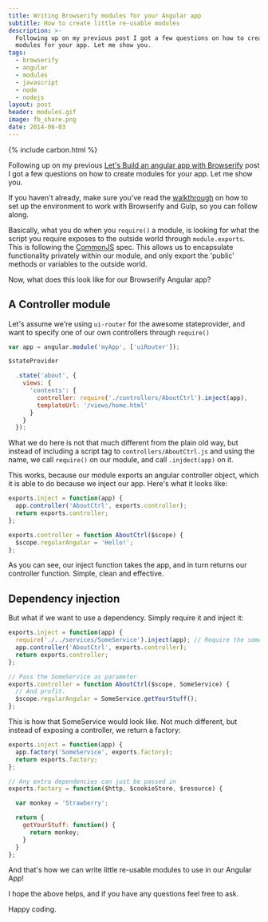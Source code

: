 ```yaml
---
title: Writing Browserify modules for your Angular app
subtitle: How to create little re-usable modules 
description: >-
  Following up on my previous post I got a few questions on how to create
  modules for your app. Let me show you.
tags:
  - browserify
  - angular
  - modules
  - javascript
  - node
  - nodejs
layout: post
header: modules.gif
image: fb_share.png
date: 2014-06-03
---
```


{% include carbon.html %}

Following up on my previous [Let's Build an angular app with Browserify](/lets-build-an-angularjs-app-with-browserify-and-gulp/) post I got a few questions on how to create modules for your app. Let me show you.

<!-- <div><img src="/images/headers/{{header}}" /></div> -->

If you haven't already, make sure you've read the [walkthrough](/lets-build-an-angularjs-app-with-browserify-and-gulp/) on how to set up the environment to work with Browserify and Gulp, so you can follow along.

Basically, what you do when you `require()` a module, is looking for what the script you require exposes to the outside world through `module.exports`. This is following the [CommonJS](http://en.wikipedia.org/wiki/CommonJS) spec. This allows us to encapsulate functionality privately within our module, and only export the 'public' methods or variables to the outside world.

Now, what does this look like for our Browserify Angular app?

## A Controller module

Let's assume we're using `ui-router` for the awesome stateprovider, and want to specify one of our own controllers through `require()`

``` javascript
var app = angular.module('myApp', ['uiRouter']);

$stateProvider

  .state('about', {
    views: {
      'contents': {
        controller: require('./controllers/AboutCtrl').inject(app),
        templateUrl: '/views/home.html'
      }
    }
  });
```

What we do here is not that much different from the plain old way, but instead of including a script tag to `controllers/AboutCtrl.js` and using the name, we call `require()` on our module, and call `.injdect(app)` on it.

This works, because our module exports an angular controller object, which it is able to do because we inject our app. Here's what it looks like:

``` javascript
exports.inject = function(app) {
  app.controller('AboutCtrl', exports.controller);
  return exports.controller;
};

exports.controller = function AboutCtrl($scope) {
  $scope.regularAngular = 'Hello!';
};
```

As you can see, our inject function takes the app, and in turn returns our controller function. Simple, clean and effective.

<!-- Rectangle Ad -->
<!-- <center>
<ins class="adsbygoogle"
     style="display:inline-block;width:336px;height:280px"
     data-ad-client="ca-pub-0534492338431642"
     data-ad-slot="3199566305"></ins>
</center>
<script>
(adsbygoogle = window.adsbygoogle || []).push({});
</script> -->

## Dependency injection

But what if we want to use a dependency. Simply require it and inject it:

``` javascript
exports.inject = function(app) {
  require('./../services/SomeService').inject(app); // Require the someservice module
  app.controller('AboutCtrl', exports.controller);
  return exports.controller;
};

// Pass the SomeService as parameter
exports.controller = function AboutCtrl($scope, SomeService) {
  // And profit.
  $scope.regularAngular = SomeService.getYourStuff();
};
```

This is how that SomeService would look like. Not much different, but instead of exposing a controller, we return a factory:

``` javascript
exports.inject = function(app) {
  app.factory('SomeService', exports.factory);
  return exports.factory;
};

// Any extra dependencies can just be passed in
exports.factory = function($http, $cookieStore, $resource) {

  var monkey = 'Strawberry';

  return {
    getYourStuff: function() {
      return monkey;
    }
  }
};
```

And that's how we can write little re-usable modules to use in our Angular App!

I hope the above helps, and if you have any questions feel free to ask.

Happy coding.

